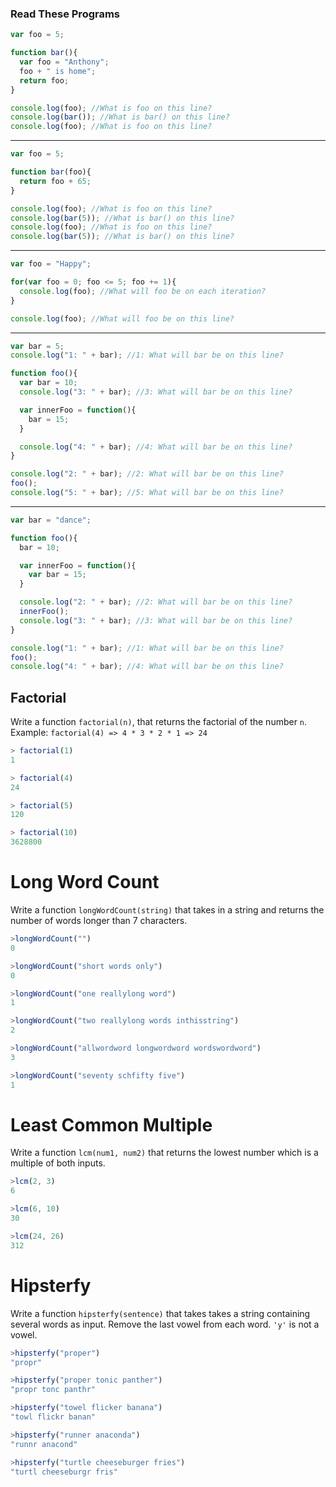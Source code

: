 ### Read These Programs

```javascript
var foo = 5;

function bar(){
  var foo = "Anthony";
  foo + " is home";
  return foo;
}

console.log(foo); //What is foo on this line?
console.log(bar()); //What is bar() on this line?
console.log(foo); //What is foo on this line?
```
-------------------------------------------------------------------------------
```javascript
var foo = 5;

function bar(foo){
  return foo + 65;
}

console.log(foo); //What is foo on this line?
console.log(bar(5)); //What is bar() on this line?
console.log(foo); //What is foo on this line?
console.log(bar(5)); //What is bar() on this line?
```
-------------------------------------------------------------------------------
```javascript
var foo = "Happy";

for(var foo = 0; foo <= 5; foo += 1){
  console.log(foo); //What will foo be on each iteration?
}

console.log(foo); //What will foo be on this line?
```
-------------------------------------------------------------------------------
```javascript
var bar = 5;
console.log("1: " + bar); //1: What will bar be on this line?

function foo(){
  var bar = 10;
  console.log("3: " + bar); //3: What will bar be on this line?

  var innerFoo = function(){
    bar = 15;
  }

  console.log("4: " + bar); //4: What will bar be on this line?
}

console.log("2: " + bar); //2: What will bar be on this line?
foo();
console.log("5: " + bar); //5: What will bar be on this line?
```
-------------------------------------------------------------------------------
```javascript
var bar = "dance";

function foo(){
  bar = 10;

  var innerFoo = function(){
    var bar = 15;
  }

  console.log("2: " + bar); //2: What will bar be on this line?
  innerFoo();
  console.log("3: " + bar); //3: What will bar be on this line?
}

console.log("1: " + bar); //1: What will bar be on this line?
foo();
console.log("4: " + bar); //4: What will bar be on this line?
```

## Factorial

Write a function `factorial(n)`, that returns the factorial of the number `n`.
Example: `factorial(4) => 4 * 3 * 2 * 1 => 24`

```js
> factorial(1)
1

> factorial(4)
24

> factorial(5)
120

> factorial(10)
3628800
```

# Long Word Count

Write a function `longWordCount(string)` that takes in a string and returns the
number of words longer than 7 characters.

```js
>longWordCount("")
0

>longWordCount("short words only")
0

>longWordCount("one reallylong word")
1

>longWordCount("two reallylong words inthisstring")
2

>longWordCount("allwordword longwordword wordswordword")
3

>longWordCount("seventy schfifty five")
1
```

# Least Common Multiple

Write a function `lcm(num1, num2)` that returns the lowest number which is a
multiple of both inputs.

```js
>lcm(2, 3)
6

>lcm(6, 10)
30

>lcm(24, 26)
312
```

# Hipsterfy
Write a function `hipsterfy(sentence)` that takes takes a string containing
several words as input. Remove the last vowel from each word. `'y'` is not a vowel.

```js
>hipsterfy("proper")
"propr"

>hipsterfy("proper tonic panther")
"propr tonc panthr"

>hipsterfy("towel flicker banana")
"towl flickr banan"

>hipsterfy("runner anaconda")
"runnr anacond"

>hipsterfy("turtle cheeseburger fries")
"turtl cheeseburgr fris"
```
